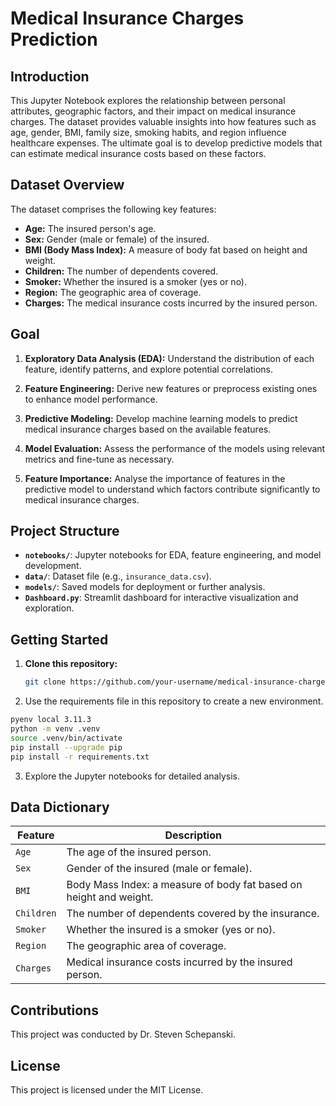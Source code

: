 # Medical Insurance Charges Prediction

## Introduction

This Jupyter Notebook explores the relationship between personal attributes, geographic factors, and their impact on medical insurance charges. The dataset provides valuable insights into how features such as age, gender, BMI, family size, smoking habits, and region influence healthcare expenses. The ultimate goal is to develop predictive models that can estimate medical insurance costs based on these factors.

## Dataset Overview

The dataset comprises the following key features:

- **Age:** The insured person's age.
- **Sex:** Gender (male or female) of the insured.
- **BMI (Body Mass Index):** A measure of body fat based on height and weight.
- **Children:** The number of dependents covered.
- **Smoker:** Whether the insured is a smoker (yes or no).
- **Region:** The geographic area of coverage.
- **Charges:** The medical insurance costs incurred by the insured person.

## Goal

1. **Exploratory Data Analysis (EDA):** Understand the distribution of each feature, identify patterns, and explore potential correlations.

2. **Feature Engineering:** Derive new features or preprocess existing ones to enhance model performance.

3. **Predictive Modeling:** Develop machine learning models to predict medical insurance charges based on the available features.

4. **Model Evaluation:** Assess the performance of the models using relevant metrics and fine-tune as necessary.

5. **Feature Importance:** Analyse the importance of features in the predictive model to understand which factors contribute significantly to medical insurance charges.

## Project Structure

- **`notebooks/`**: Jupyter notebooks for EDA, feature engineering, and model development.
- **`data/`**: Dataset file (e.g., `insurance_data.csv`).
- **`models/`**: Saved models for deployment or further analysis.
- **`Dashboard.py`**: Streamlit dashboard for interactive visualization and exploration.

## Getting Started

1. **Clone this repository:**

   ```bash
   git clone https://github.com/your-username/medical-insurance-charges.git

   
2. Use the requirements file in this repository to create a new environment.

```Bash
pyenv local 3.11.3
python -m venv .venv
source .venv/bin/activate
pip install --upgrade pip
pip install -r requirements.txt
```

3. Explore the Jupyter notebooks for detailed analysis.

## Data Dictionary

| Feature   | Description                                             |
|-----------|---------------------------------------------------------|
| `Age`     | The age of the insured person.                           |
| `Sex`     | Gender of the insured (male or female).                  |
| `BMI`     | Body Mass Index: a measure of body fat based on height and weight.|
| `Children`| The number of dependents covered by the insurance.       |
| `Smoker`  | Whether the insured is a smoker (yes or no).            |
| `Region`  | The geographic area of coverage.                         |
| `Charges` | Medical insurance costs incurred by the insured person.  |


## **Contributions**

This project was conducted by Dr. Steven Schepanski.

## **License**

This project is licensed under the MIT License.